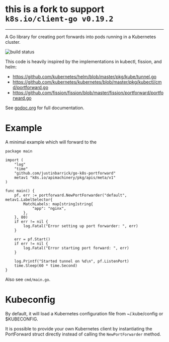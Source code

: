 # this is a fork to support `k8s.io/client-go v0.19.2`

---
A Go library for creating port forwards into pods running in a Kubernetes cluster.

![build status](https://ci.codesink.net/api/badges/justinbarrick/go-k8s-portforward/status.svg)

This code is heavily inspired by the implementations in kubectl, fission, and helm:

* https://github.com/kubernetes/helm/blob/master/pkg/kube/tunnel.go
* https://github.com/kubernetes/kubernetes/blob/master/pkg/kubectl/cmd/portforward.go
* https://github.com/fission/fission/blob/master/fission/portforward/portforward.go

See [godoc.org](https://godoc.org/github.com/justinbarrick/go-k8s-portforward) for full documentation.

# Example

A minimal example which will forward to the 

```
package main

import (
	"log"
	"time"
	"github.com/justinbarrick/go-k8s-portforward"
	metav1 "k8s.io/apimachinery/pkg/apis/meta/v1"
)

func main() {
	pf, err := portforward.NewPortForwarder("default", metav1.LabelSelector{
		MatchLabels: map[string]string{
			"app": "nginx",
		},
	}, 80)
	if err != nil {
		log.Fatal("Error setting up port forwarder: ", err)
	}

	err = pf.Start()
	if err != nil {
		log.Fatal("Error starting port forward: ", err)
	}

	log.Printf("Started tunnel on %d\n", pf.ListenPort)
	time.Sleep(60 * time.Second)
}
```

Also see `cmd/main.go`.

# Kubeconfig

By default, it will load a Kubernetes configuration file from ~/.kube/config or $KUBECONFIG.

It is possible to provide your own Kubernetes client by instantiating the PortForward struct
directly instead of calling the `NewPortForwarder` method.
